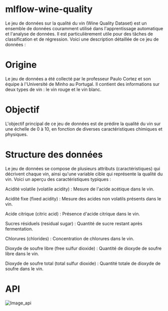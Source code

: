 # mlflow-wine-quality

Le jeu de données sur la qualité du vin (Wine Quality Dataset) est un ensemble de données couramment utilisé dans l'apprentissage automatique et l'analyse de données. Il est particulièrement utile pour des tâches de classification et de régression. Voici une description détaillée de ce jeu de données :

# Origine
Le jeu de données a été collecté par le professeur Paulo Cortez et son équipe à l'Université de Minho au Portugal. Il contient des informations sur deux types de vin : le vin rouge et le vin blanc.

# Objectif
L'objectif principal de ce jeu de données est de prédire la qualité du vin sur une échelle de 0 à 10, en fonction de diverses caractéristiques chimiques et physiques.

# Structure des données
Le jeu de données se compose de plusieurs attributs (caractéristiques) qui décrivent chaque vin, ainsi qu'une variable cible qui représente la qualité du vin. Voici un aperçu des caractéristiques typiques :


  
  Acidité volatile (volatile acidity) : Mesure de l'acide acétique dans le vin.
  
  Acidité fixe (fixed acidity) : Mesure des acides non volatils présents dans le vin.
  
  Acide citrique (citric acid) : Présence d'acide citrique dans le vin.
  
  Sucres résiduels (residual sugar) : Quantité de sucre restant après fermentation.
  
  Chlorures (chlorides) : Concentration de chlorures dans le vin.
  
  Dioxyde de soufre libre (free sulfur dioxide) : Quantité de dioxyde de soufre libre dans le vin.
  
  Dioxyde de soufre total (total sulfur dioxide) : Quantité totale de dioxyde de soufre dans le vin.

  # API
  ![Image_api](https://github.com/user-attachments/assets/185030d7-eb15-463f-bcf2-a1834f4f94f1)


  
